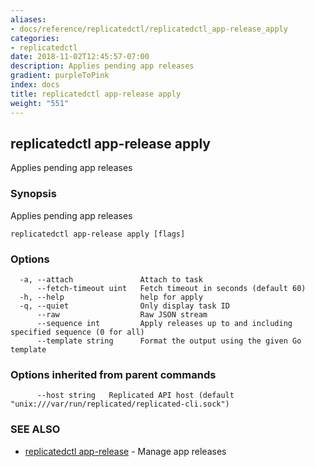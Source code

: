 ```yaml
---
aliases:
- docs/reference/replicatedctl/replicatedctl_app-release_apply
categories:
- replicatedctl
date: 2018-11-02T12:45:57-07:00
description: Applies pending app releases
gradient: purpleToPink
index: docs
title: replicatedctl app-release apply
weight: "551"
---
```


## replicatedctl app-release apply

Applies pending app releases

### Synopsis

Applies pending app releases

```
replicatedctl app-release apply [flags]
```

### Options

```
  -a, --attach               Attach to task
      --fetch-timeout uint   Fetch timeout in seconds (default 60)
  -h, --help                 help for apply
  -q, --quiet                Only display task ID
      --raw                  Raw JSON stream
      --sequence int         Apply releases up to and including specified sequence (0 for all)
      --template string      Format the output using the given Go template
```

### Options inherited from parent commands

```
      --host string   Replicated API host (default "unix:///var/run/replicated/replicated-cli.sock")
```

### SEE ALSO

* [replicatedctl app-release](/api/replicatedctl/replicatedctl_app-release/)	 - Manage app releases

